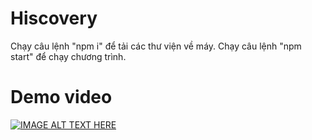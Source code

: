 # Hiscovery

Chạy câu lệnh "npm i" để tải các thư viện về máy.
Chạy câu lệnh "npm start" để chạy chương trình.


# Demo video

[![IMAGE ALT TEXT HERE](https://img.youtube.com/vi/J82UhP96SQU/0.jpg)](https://www.youtube.com/watch?v=J82UhP96SQU)

